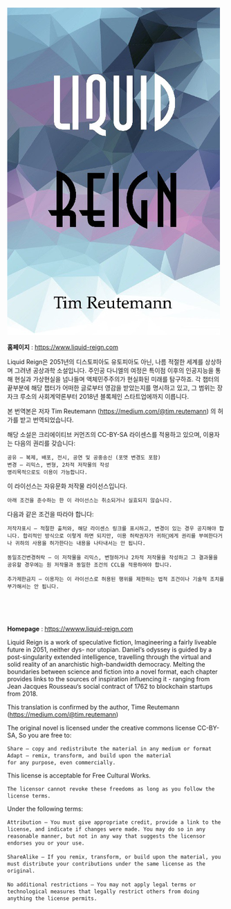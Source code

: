 ![liquid-reign](https://github.com/NSamii/Kor-Liquid_Reign/blob/master/Liquid_reign.jpeg)

**홈페이지** : https://www.liquid-reign.com <br>

Liquid Reign은 2051년의 디스토피아도 유토피아도 아닌, 나름 적절한 세계를 상상하며 그려낸 공상과학 소설입니다. 주인공 다니엘의 여정은 특이점 이후의 인공지능을 통해 현실과 가상현실을 넘나들며 액체민주주의가 현실화된 미래를 탐구하죠. 각 챕터의 끝부분에 해당 챕터가 어떠한 글로부터 영감을 받았는지를 명시하고 있고, 그 범위는 장 자크 루소의 사회계약론부터 2018년 블록체인 스타트업에까지 이릅니다. 
<br>

본 번역본은 저자 Tim Reutemann (https://medium.com/@tim.reutemann) 의 허가를 받고 번역되었습니다.
<br>

해당 소설은 크리에이티브 커먼즈의 CC-BY-SA 라이센스를 적용하고 있으며, 이용자는 다음의 권리를 갖습니다:

    공유 — 복제, 배포, 전시, 공연 및 공중송신 (포맷 변경도 포함)
    변경 — 리믹스, 변형, 2차적 저작물의 작성
    영리목적으로도 이용이 가능합니다.

이 라이선스는 자유문화 저작물 라이선스입니다.

    아래 조건을 준수하는 한 이 라이선스는 취소되거나 실효되지 않습니다.

다음과 같은 조건을 따라야 합니다:

    저작자표시 — 적절한 출처와, 해당 라이센스 링크를 표시하고, 변경이 있는 경우 공지해야 합니다. 합리적인 방식으로 이렇게 하면 되지만, 이용 허락권자가 귀하에게 권리를 부여한다거나 귀하의 사용을 허가한다는 내용을 나타내서는 안 됩니다.

    동일조건변경허락 — 이 저작물을 리믹스, 변형하거나 2차적 저작물을 작성하고 그 결과물을 공유할 경우에는 원 저작물과 동일한 조건의 CCL을 적용하여야 합니다.

    추가제한금지 — 이용자는 이 라이선스로 허용된 행위를 제한하는 법적 조건이나 기술적 조치를
    부가해서는 안 됩니다.





<Br><br><br><br>
**Homepage** : https://wwww.liquid-reign.com
    
Liquid Reign is a work of speculative fiction, Imagineering a fairly  liveable future in 2051, neither dys- nor utopian. Daniel‘s odyssey is  guided by a post-singularity extended intelligence, travelling through  the virtual and solid reality of an anarchistic high-bandwidth  democracy. Melting the boundaries between science and fiction into a  novel format, each chapter provides links to the sources of inspiration  influencing it - ranging from Jean Jacques Rousseau‘s social contract of  1762 to blockchain startups from 2018.

This translation is confirmed by the author, Time Reutemann (https://medium.com/@tim.reutemann)

The original novel is licensed under the creative commons license CC-BY-SA, 
So you are free to:

    Share — copy and redistribute the material in any medium or format
    Adapt — remix, transform, and build upon the material
    for any purpose, even commercially.

This license is acceptable for Free Cultural Works.

    The licensor cannot revoke these freedoms as long as you follow the license terms.

Under the following terms:

    Attribution — You must give appropriate credit, provide a link to the license, and indicate if changes were made. You may do so in any reasonable manner, but not in any way that suggests the licensor endorses you or your use.

    ShareAlike — If you remix, transform, or build upon the material, you must distribute your contributions under the same license as the original.

    No additional restrictions — You may not apply legal terms or technological measures that legally restrict others from doing anything the license permits.

